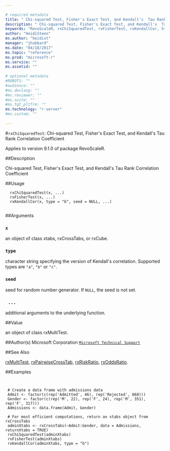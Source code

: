 ```yaml
--- 
 
# required metadata 
title: " Chi-squared Test, Fisher's Exact Test, and Kendall's  Tau Rank Correlation Coefficient " 
description: " Chi-squared Test, Fisher's Exact Test, and Kendall's  Tau Rank Correlation Coefficient " 
keywords: "RevoScaleR, rxChiSquaredTest, rxFisherTest, rxKendallCor, htest" 
author: "HeidiSteen"
ms.author: "heidist" 
manager: "jhubbard" 
ms.date: "04/18/2017" 
ms.topic: "reference" 
ms.prod: "microsoft-r" 
ms.service: "" 
ms.assetid: "" 
 
# optional metadata 
#ROBOTS: "" 
#audience: "" 
#ms.devlang: "" 
#ms.reviewer: "" 
#ms.suite: "" 
#ms.tgt_pltfrm: "" 
ms.technology: "r-server" 
#ms.custom: "" 
 
--- 
```

 
 
 
 
 
 #`rxChiSquaredTest`:  Chi-squared Test, Fisher's Exact Test, and Kendall's  Tau Rank Correlation Coefficient 

 Applies to version 9.1.0 of package RevoScaleR.
 
 
 ##Description
 
Chi-squared Test, Fisher's Exact Test, and Kendall's  Tau Rank Correlation Coefficient
 
 
 
 ##Usage

```   
  rxChiSquaredTest(x, ...)
  rxFisherTest(x, ...)
  rxKendallCor(x, type = "b", seed = NULL, ...)
 
```
 
 
 ##Arguments

   
    
 ### `x`
 an object of class xtabs, rxCrossTabs, or rxCube. 
  
  
    
 ### `type`
 character string specifying the version of Kendall's correlation. Supported types are `"a"`, `"b"` or `"c"`. 
  
  
    
 ### `seed`
 seed for random number generator. If `NULL`, the seed is not set. 
  
  
    
 ### ` ...`
 additional arguments to the underlying function. 
  
 
 
 
 ##Value
 
an object of class rxMultiTest.
 
 
 ##Author(s)
 Microsoft Corporation [`Microsoft Technical Support`](https://go.microsoft.com/fwlink/?LinkID=698556&clcid=0x409)
 
 
 
 ##See Also
 
[rxMultiTest](rxmultitest.md),
[rxPairwiseCrossTab](rxpairwisecrosstab.md),
[rxRiskRatio](rxriskratio.md),
[rxOddsRatio](rxriskratio.md).
   
 
 ##Examples

 ```
   
  
  # Create a data frame with admissions data
  Admit <- factor(c(rep('Admitted', 46), rep('Rejected', 668)))
  Gender <- factor(c(rep('M', 22), rep('F', 24), rep('M', 351), rep('F', 317)))
  Admissions <- data.frame(Admit, Gender)
  
  # For most efficient computations, return an xtabs object from rxCrossTabs
  adminXtabs <- rxCrossTabs(~Admit:Gender, data = Admissions, returnXtabs = TRUE)
  rxChiSquaredTest(adminXtabs)
  rxFisherTest(adminXtabs)
  rxKendallCor(adminXtabs, type = "b")
 
```
 
 
 
